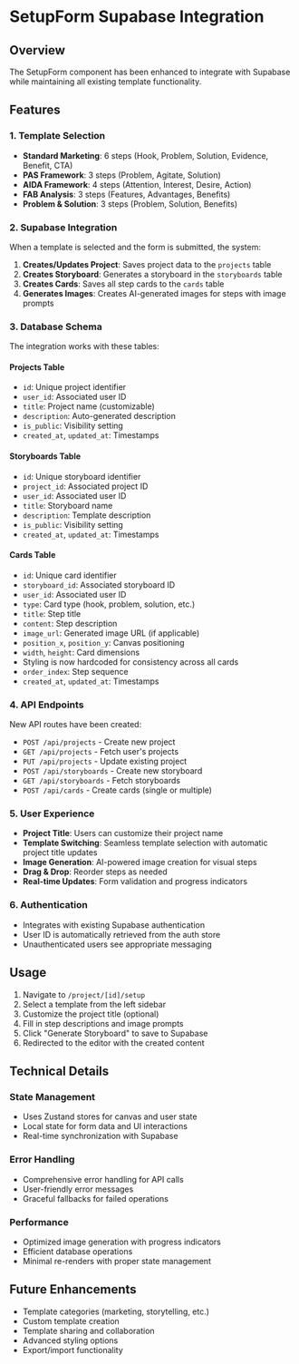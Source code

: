 # SetupForm Supabase Integration

## Overview

The SetupForm component has been enhanced to integrate with Supabase while maintaining all existing template functionality.

## Features

### 1. Template Selection

- **Standard Marketing**: 6 steps (Hook, Problem, Solution, Evidence, Benefit, CTA)
- **PAS Framework**: 3 steps (Problem, Agitate, Solution)
- **AIDA Framework**: 4 steps (Attention, Interest, Desire, Action)
- **FAB Analysis**: 3 steps (Features, Advantages, Benefits)
- **Problem & Solution**: 3 steps (Problem, Solution, Benefits)

### 2. Supabase Integration

When a template is selected and the form is submitted, the system:

1. **Creates/Updates Project**: Saves project data to the `projects` table
2. **Creates Storyboard**: Generates a storyboard in the `storyboards` table
3. **Creates Cards**: Saves all step cards to the `cards` table
4. **Generates Images**: Creates AI-generated images for steps with image prompts

### 3. Database Schema

The integration works with these tables:

#### Projects Table

- `id`: Unique project identifier
- `user_id`: Associated user ID
- `title`: Project name (customizable)
- `description`: Auto-generated description
- `is_public`: Visibility setting
- `created_at`, `updated_at`: Timestamps

#### Storyboards Table

- `id`: Unique storyboard identifier
- `project_id`: Associated project ID
- `user_id`: Associated user ID
- `title`: Storyboard name
- `description`: Template description
- `is_public`: Visibility setting
- `created_at`, `updated_at`: Timestamps

#### Cards Table

- `id`: Unique card identifier
- `storyboard_id`: Associated storyboard ID
- `user_id`: Associated user ID
- `type`: Card type (hook, problem, solution, etc.)
- `title`: Step title
- `content`: Step description
- `image_url`: Generated image URL (if applicable)
- `position_x`, `position_y`: Canvas positioning
- `width`, `height`: Card dimensions
- Styling is now hardcoded for consistency across all cards
- `order_index`: Step sequence
- `created_at`, `updated_at`: Timestamps

### 4. API Endpoints

New API routes have been created:

- `POST /api/projects` - Create new project
- `GET /api/projects` - Fetch user's projects
- `PUT /api/projects` - Update existing project
- `POST /api/storyboards` - Create new storyboard
- `GET /api/storyboards` - Fetch storyboards
- `POST /api/cards` - Create cards (single or multiple)

### 5. User Experience

- **Project Title**: Users can customize their project name
- **Template Switching**: Seamless template selection with automatic project title updates
- **Image Generation**: AI-powered image creation for visual steps
- **Drag & Drop**: Reorder steps as needed
- **Real-time Updates**: Form validation and progress indicators

### 6. Authentication

- Integrates with existing Supabase authentication
- User ID is automatically retrieved from the auth store
- Unauthenticated users see appropriate messaging

## Usage

1. Navigate to `/project/[id]/setup`
2. Select a template from the left sidebar
3. Customize the project title (optional)
4. Fill in step descriptions and image prompts
5. Click "Generate Storyboard" to save to Supabase
6. Redirected to the editor with the created content

## Technical Details

### State Management

- Uses Zustand stores for canvas and user state
- Local state for form data and UI interactions
- Real-time synchronization with Supabase

### Error Handling

- Comprehensive error handling for API calls
- User-friendly error messages
- Graceful fallbacks for failed operations

### Performance

- Optimized image generation with progress indicators
- Efficient database operations
- Minimal re-renders with proper state management

## Future Enhancements

- Template categories (marketing, storytelling, etc.)
- Custom template creation
- Template sharing and collaboration
- Advanced styling options
- Export/import functionality
